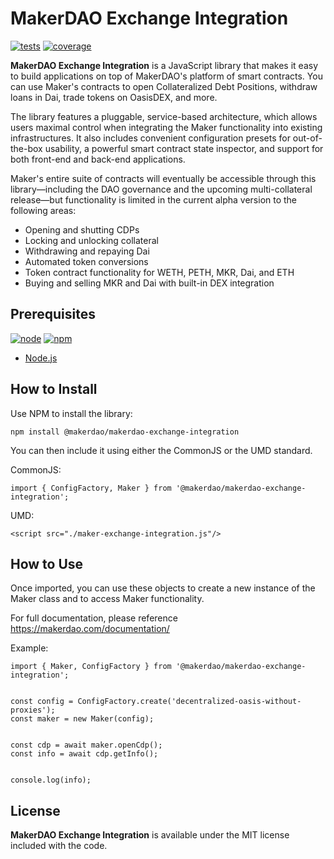 # MakerDAO Exchange Integration

[![tests][tests]][tests-url]
[![coverage][cover]][cover-url]

**MakerDAO Exchange Integration** is a JavaScript library that makes it easy to build applications on top of MakerDAO's platform of smart contracts. You can use Maker's contracts to open Collateralized Debt Positions, withdraw loans in Dai, trade tokens on OasisDEX, and more.

The library features a pluggable, service-based architecture, which allows users maximal control when integrating the Maker functionality into existing infrastructures. It also includes convenient configuration presets for out-of-the-box usability, a powerful smart contract state inspector, and support for both front-end and back-end applications.

Maker's entire suite of contracts will eventually be accessible through this library—including the DAO governance and the upcoming multi-collateral release—but functionality is limited in the current alpha version to the following areas:

* Opening and shutting CDPs
* Locking and unlocking collateral
* Withdrawing and repaying Dai
* Automated token conversions
* Token contract functionality for WETH, PETH, MKR, Dai, and ETH
* Buying and selling MKR and Dai with built-in DEX integration


## Prerequisites

[![node][node]][node-url]
[![npm][npm]][npm-url]

- [Node.js](http://es6-features.org)


## How to Install

Use NPM to install the library: 
```
npm install @makerdao/makerdao-exchange-integration
```

You can then include it using either the CommonJS or the UMD standard.

CommonJS:
```
import { ConfigFactory, Maker } from '@makerdao/makerdao-exchange-integration';
```

UMD:
```
<script src="./maker-exchange-integration.js"/>
```


## How to Use

Once imported, you can use these objects to create a new instance of the Maker class and to access Maker functionality.

For full documentation, please reference https://makerdao.com/documentation/

Example:
```
import { Maker, ConfigFactory } from '@makerdao/makerdao-exchange-integration';


const config = ConfigFactory.create('decentralized-oasis-without-proxies');
const maker = new Maker(config);


const cdp = await maker.openCdp();
const info = await cdp.getInfo();


console.log(info);
```


## License

**MakerDAO Exchange Integration** is available under the MIT license included with the code.


[npm]: https://img.shields.io/badge/npm-5.3.0-blue.svg
[npm-url]: https://npmjs.com/

[node]: https://img.shields.io/node/v/webpack-es6-boilerplate.svg
[node-url]: https://nodejs.org

[tests]: http://img.shields.io/travis/jluccisano/webpack-es6-boilerplate.svg
[tests-url]: https://travis-ci.org/jluccisano/webpack-es6-boilerplate

[cover]: https://codecov.io/gh/jluccisano/webpack-es6-boilerplate/branch/master/graph/badge.svg
[cover-url]: https://codecov.io/gh/jluccisano/webpack-es6-boilerplate